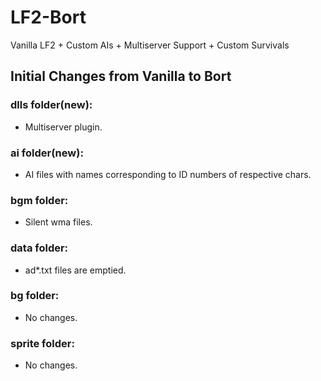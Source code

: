 # LF2-Bort
Vanilla LF2 + Custom AIs + Multiserver Support + Custom Survivals

## Initial Changes from Vanilla to Bort

### dlls folder(new):
* Multiserver plugin.

### ai folder(new):
* AI files with names corresponding to ID numbers of respective chars.

### bgm folder:
* Silent wma files.

### data folder:
* ad\*.txt files are emptied.

### bg folder:
* No changes.

### sprite folder:
* No changes.
